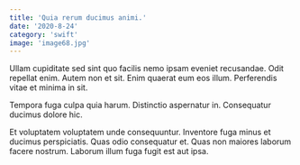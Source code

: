 ```yaml
---
title: 'Quia rerum ducimus animi.'
date: '2020-8-24'
category: 'swift'
image: 'image68.jpg'
---
```


Ullam cupiditate sed sint quo facilis nemo ipsam eveniet recusandae. Odit repellat enim. Autem non et sit. Enim quaerat eum eos illum. Perferendis vitae et minima in sit.
 Tempora fuga culpa quia harum. Distinctio aspernatur in. Consequatur ducimus dolore hic.
 Et voluptatem voluptatem unde consequuntur. Inventore fuga minus et ducimus perspiciatis. Quas odio consequatur et. Quas non maiores laborum facere nostrum. Laborum illum fuga fugit est aut ipsa.
